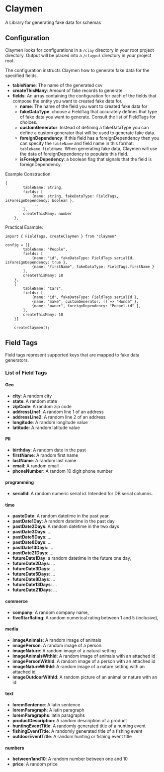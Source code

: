 # Claymen

A Library for generating fake data for schemas

## Configuration

Claymen looks for configurations in a `/clay` directory
in your root project directory. Output will be placed into
a `/clayput` directory in your project root.

The configuration instructs Claymen how to generate
fake data for the specified fields.

* **tableName**: The name of the generated csv
* **createThisMany**: Amount of fake records to generate
* **fields**: An array containing the configuration for each of the fields
that compose the entity you want to created fake data for.
  * **name**: The name of the field you want to created fake data for
  * **fakeDataType**: choose a FieldTag that accurately defines that type of
    fake data you want to generate. Consult the list of FieldTags for choices.
  * **customGenerator**: Instead of defining a fakeDataType you can define a custom
    generator that will be used to generate fake data.
  * **foreignDependency**: If this field has a foreignDependency then you can specify
    the `tableName` and field name in this format: `tableName.fieldName`. When generating
    fake data, Claymen will use the data of foreignDependency to populate this field.
  * **isForeignDepedency**: a boolean flag that signals that the field is foreignDependency.

Example Construction:
```
{
        tableName: String,
        fields: [
            {name: string, fakeDataType: FieldTags, isForeignDependency: boolean },
            ...
        ],
        createThisMany: number
    },
```

Practical Example:
```
import { FieldTags, createClaymen } from "claymen"

config = [{
        tableName: "People",
        fields: [
            {name: "id", fakeDataType: FieldTags.serialId, isForeignDependency: true },
            {name: "firstName", fakeDataType: FieldTags.firstName }
        ],
        createThisMany: 10
    },
    {
        tableName: "Cars",
        fields: [
            {name: "id", fakeDataType: FieldTags.serialId },
            {name: "make", customGenerator: () => "Honda" },
            {name: "owner", foreignDependency: "Peopel.id" },
        ],
        createThisMany: 10
    }]
    
    createClaymen();
```

## Field Tags

Field tags represent supported keys that are mapped to
fake data generators.

### List of Field Tags

#### Geo
* **city**: A random city
* **state**: A random state
* **zipCode**: A random zip code
* **addressLine1**: A random line 1 of an address
* **addressLine2**: A random line 2 of an address
* **longitude**: A random longitude value
* **latitude**: A random latitude value
#### PII
* **birthday**: A random date in the past
* **firstName**: A random first name
* **lastName**: A random last name
* **email**: A random email
* **phoneNumber**: A random 10 digit phone number
#### programming
* **serialId**: A random numeric serial id. Intended for DB serial columns.
#### time
* **pasteDate**: A random datetime in the past year.
* **pastDate1Day**: A random datetime in the past day
* **pastDate2Days**: A random datetime in the two days
* **pastDate3Days**: ...
* **pastDate5Days**: ...
* **pastDate8Days**: ...
* **pastDate13Days**: ...
* **pastDate21Days**: ...
* **futureDate1Day**: a random datetime in the future one day,
* **futureDate2Days**: ...
* **futureDate3Days**: ...
* **futureDate5Days**: ...
* **futureDate8Days**: ...
* **futureDate13Days**: ...
* **futureDate21Days**: ...
#### commerce
* **company**: A random company name,
* **fiveStarRating**: A random numerical rating between 1 and 5 (inclusive),
#### media
* **imageAnimals**: A random image of animals
* **imagePerson**: A random image of a person
* **imageNature**: A random image of a natural setting
* **imageAnimalsWithId**: A random image of animals with an attached id
* **imagePersonWithId**: A random image of a person with an attached id
* **imageNatureWithId**: A random image of a nature setting with an attached id
* **imageOutdoorWithId**: A random picture of an animal or nature with an id
#### text
* **loremSentence**: A latin sentence
* **loremParagraph**: A latin paragraph
* **loremParagraphs**: latin paragraphs
* **productDescription**: A random description of a product
* **huntingEventTitle**: A randomly generated title of a hunting event
* **fishingEventTitle**: A randomly generated title of a fishing event
* **outdoorEventTitle**: A random hunting or fishing event title
#### numbers
* **between1and10**: A random number between one and 10
* **price**: A random price

